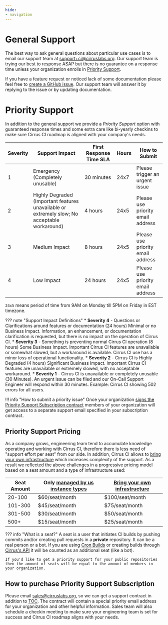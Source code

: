 ```yaml
---
hide:
- navigation
---
```


# General Support

The best way to ask general questions about particular use cases is to email our support team at [support+ci@cirruslabs.org](mailto:support+ci@cirruslabs.org).
Our support team is trying our best to response ASAP but there is no guarantee on a response time unless your organization enrolls in [Priority Support](#priority-support).

If you have a feature request or noticed lack of some documentation please feel free to [create a GitHub issue](https://github.com/cirruslabs/cirrus-ci-docs/issues/new/choose).
Our support team will answer it by replying to the issue or by updating documentation.

# Priority Support

In addition to the general support we provide a *Priority Support* option with guaranteed response times and some extra
care like bi-yearly checkins to make sure Cirrus CI roadmap is aligned with your company's needs.

| Severity | Support Impact                                                                               | First Response Time SLA | Hours | How to Submit                     |
|----------|----------------------------------------------------------------------------------------------|-------------------------|-------|-----------------------------------|
| 1        | Emergency (Completely unusable)                                                              | 30 minutes              | 24x7  | Please trigger an urgent issue    |
| 2        | Highly Degraded (Important features unavailable or extremely slow; No acceptable workaround) | 4 hours                 | 24x5  | Please use priority email address |
| 3        | Medium Impact                                                                                | 8 hours                 | 24x5  | Please use priority email address |
| 4        | Low Impact                                                                                   | 24 hours                | 24x5  | Please use priority email address |

`24x5` means period of time from 9AM on Monday till 5PM on Friday in EST timezone.

<!-- markdownlint-disable MD037 -->
??? note "Support Impact Definitions"
    * **Severity 4** - Questions or Clarifications around features or documentation (24 hours) Minimal or no Business Impact. 
      Information, an enhancement, or documentation clarification is requested, but there is no impact on the operation of Cirrus CI.
    * **Severity 3** - Something is preventing normal Cirrus CI operation (8 hours) Some Business Impact. Important Cirrus CI
      features are unavailable or somewhat slowed, but a workaround is available. Cirrus CI use has a minor loss of operational functionality.
    * **Severity 2** - Cirrus CI is Highly Degraded (4 hours) Significant Business Impact. Important Cirrus CI features are unavailable
      or extremely slowed, with no acceptable workaround.
    * **Severity 1** - Cirrus CI is unavailable or completely unusable (30 Minutes). An urgent issue can be filed and
      our On-Call Support Engineer will respond within 30 minutes. Example: Cirrus CI showing 502 errors for all users.

!!! info "How to submit a priority issue"
    Once your organization [signs the Priority Support Subscription contract](#how-to-purchase-priority-support-subscription)
    members of your organization will get access to a separate support email specified in your subscription contract.

## Priority Support Pricing

As a company grows, engineering team tend to accumulate knowledge operating and working with Cirrus CI,
therefore there is less need of "support effort per seat" from our side. In addition, Cirrus CI allows to [bring your own infrastructure](guide/supported-computing-services.md)
which increases complexity of the support. As a result we reflected the above challenges in a progressive
pricing model based on a seat amount and a type of infrastructure used:

| Seat Amount | Only [managed by us instance types](guide/writing-tasks.md#execution-environment) | [Bring your own infrastructure](guide/supported-computing-services.md) |
|-------------|-----------------------------------------------------------------------------------|------------------------------------------------------------------------|
| 20-100      | $60/seat/month                                                                    | $100/seat/month                                                        |
| 101-300     | $45/seat/month                                                                    | $75/seat/month                                                         |
| 301-500     | $30/seat/month                                                                    | $50/seat/month                                                         |
| 500+        | $15/seat/month                                                                    | $25/seat/month                                                         |

??? info "What is a seat?"
    A seat is a user that initiates CI builds by pushing commits and/or creating pull requests in a **private** repository.
    It can be a real person or a bot. If you are using [Cron Builds](guide/writing-tasks.md#cron-builds) or creating builds through [Cirrus's API](api.md)
    it will be counted as an additional seat (like a bot).

    If you'd like to get a priority support for your public repositories then the amount of seats will be equal to the amount of members in your organization.

## How to purchase Priority Support Subscription

Please email [sales@cirruslabs.org](mailto:sales@cirruslabs.org), so we can get a support contract in addition to [TOC](legal/terms.md).
The contract will contain a special priority email address for your organization and other helpful information. Sales team will
also schedule a checkin meeting to make sure your engineering team is set for success and Cirrus CI roadmap aligns with your needs.
